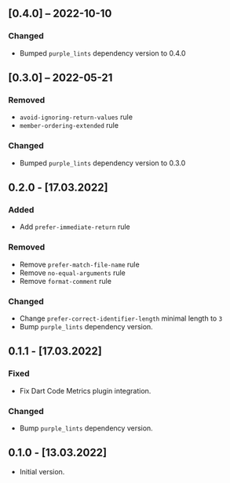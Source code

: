 ## [0.4.0] – 2022-10-10
### Changed
- Bumped `purple_lints` dependency version to 0.4.0


## [0.3.0] – 2022-05-21

### Removed
- `avoid-ignoring-return-values` rule
- `member-ordering-extended` rule

### Changed
- Bumped `purple_lints` dependency version to 0.3.0

## 0.2.0 - [17.03.2022]

### Added

- Add `prefer-immediate-return` rule

### Removed

- Remove `prefer-match-file-name` rule
- Remove `no-equal-arguments` rule
- Remove `format-comment` rule

### Changed

- Change `prefer-correct-identifier-length` minimal length to `3`
- Bump `purple_lints` dependency version.


## 0.1.1 - [17.03.2022]

### Fixed

- Fix Dart Code Metrics plugin integration.

### Changed

- Bump `purple_lints` dependency version.


## 0.1.0 - [13.03.2022]

- Initial version.
